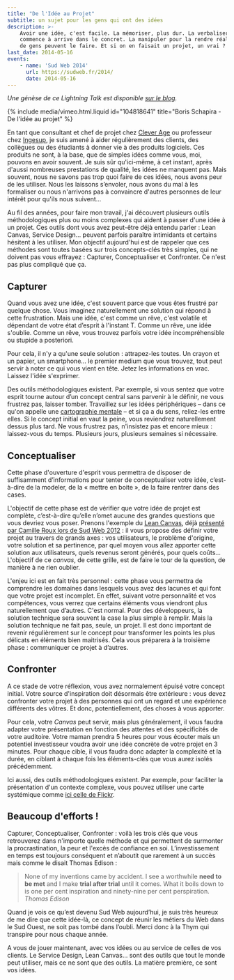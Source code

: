 ```yaml
---
title: "De l'Idée au Projet"
subtitle: un sujet pour les gens qui ont des idées
description: >-
    Avoir une idée, c'est facile. La mémoriser, plus dur. La verbaliser, on
    commence à arrive dans le concret. La manipuler pour la rendre réaliste, peu
    de gens peuvent le faire. Et si on en faisait un projet, un vrai ?
last_date: 2014-05-16
events:
    - name: 'Sud Web 2014'
      url: https://sudweb.fr/2014/
      date: 2014-05-16
---
```


_Une génèse de ce Lightning Talk est disponible
[sur le blog](/2014/05/sudweb-2014-lidee-au-projet-genese-dune-lightning-talk/ "Préparation d'une miniconférence")._

{% include media/vimeo.html.liquid id="104818641" title="Boris Schapira - De l&#039;id&eacute;e au projet" %}

En tant que consultant et chef de projet chez
[Clever Age](https://www.clever-age.com/fr/) ou professeur chez
[Ingesup](https://www.ingesup.com/), je suis amené à aider régulièrement des
clients, des collègues ou des étudiants à donner vie à des produits logiciels.
Ces produits ne sont, à la base, que de simples idées comme vous, moi, pouvons
en avoir souvent. Je suis sûr qu'ici-même, à cet instant, après d'aussi
nombreuses prestations de qualité, les idées ne manquent pas. Mais souvent, nous
ne savons pas trop quoi faire de ces idées, nous avons peur de les utiliser.
Nous les laissons s’envoler, nous avons du mal à les formaliser ou nous
n'arrivons pas à convaincre d'autres personnes de leur intérêt pour qu'ils nous
suivent…

<!-- more -->

Au fil des années, pour faire mon travail, j'ai découvert plusieurs outils
méthodologiques plus ou moins complexes qui aident à passer d'une idée à un
projet. Ces outils dont vous avez peut-être déjà entendu parler&nbsp;: Lean
Canvas, Service Design… peuvent parfois paraître intimidants et certains
hésitent à les utiliser. Mon objectif aujourd'hui est de rappeler que ces
méthodes sont toutes basées sur trois concepts-clés très simples, qui ne doivent
pas vous effrayez&nbsp;: Capturer, Conceptualiser et Confronter. Ce n'est pas
plus compliqué que ça.

## Capturer

Quand vous avez une idée, c'est souvent parce que vous êtes frustré par quelque
chose. Vous imaginez naturellement une solution qui répond à cette frustration.
Mais une idée, c'est comme un rêve, c'est volatile et dépendant de votre état
d’esprit à l'instant T. Comme un rêve, une idée s'oublie. Comme un rêve, vous
trouvez parfois votre idée incompréhensible ou stupide a posteriori.

Pour cela, il n'y a qu'une seule solution&nbsp;: attrapez-les toutes. Un crayon
et un papier, un smartphone… le premier medium que vous trouvez, tout peut
servir à noter ce qui vous vient en tête. Jetez les informations en vrac.
Laissez l'idée s'exprimer.

Des outils méthodologiques existent. Par exemple, si vous sentez que votre
esprit tourne autour d’un concept central sans parvenir à le définir, ne vous
frustrez pas, laisser tomber. Travaillez sur les idées périphériques – dans ce
qu'on appelle une
[cartographie mentale](https://fr.wikipedia.org/wiki/Carte_heuristique '"Carte Heuristique, Carte Mentale", Wikipedia')
– et si ça a du sens, reliez-les entre elles. Si le concept initial en vaut la
peine, vous reviendrez naturellement dessus plus tard. Ne vous frustrez pas,
n'insistez pas et encore mieux&nbsp;: laissez-vous du temps. Plusieurs jours,
plusieurs semaines si nécessaire.

## Conceptualiser

Cette phase d'ouverture d'esprit vous permettra de disposer de suffisamment
d’informations pour tenter de conceptualiser votre idée, c’est-à-dire de la
modeler, de la «&nbsp;mettre en boite&nbsp;», de la faire rentrer dans des
cases.

L'objectif de cette phase est de vérifier que votre idée de projet est complète,
c’est-à-dire qu’elle n’omet aucune des grandes questions que vous devriez vous
poser. Prenons l'exemple du
[Lean Canvas](http://leanstack.com/ 'Business Model Canvas Optimized for Lean Startup ", Lean Canvas'),
déjà
[présenté par Camille Roux lors de Sud Web 2012](https://vimeo.com/53160076 '"Testez votre idée en quelques heures", Camille Roux ", Sud Web 2012')&nbsp;:
il vous propose des définir votre projet au travers de grands axes&nbsp;: vos
utilisateurs, le problème d'origine, votre solution et sa pertinence, par quel
moyen vous allez apporter cette solution aux utilisateurs, quels revenus seront
générés, pour quels coûts… L'objectif de ce _canvas_, de cette grille, est de
faire le tour de la question, de manière à ne rien oublier.

L'enjeu ici est en fait très personnel&nbsp;: cette phase vous permettra de
comprendre les domaines dans lesquels vous avez des lacunes et qui font que
votre projet est incomplet. En effet, suivant votre personnalité et vos
compétences, vous verrez que certains éléments vous viendront plus naturellement
que d’autres. C'est normal. Pour des développeurs, la solution technique sera
souvent la case la plus simple à remplir. Mais la solution technique ne fait
pas, seule, un projet. Il est donc important de revenir régulièrement sur le
concept pour transformer les points les plus délicats en éléments bien
maitrisés. Cela vous préparera à la troisième phase&nbsp;: communiquer ce projet
à d’autres.

## Confronter

A ce stade de votre réflexion, vous avez normalement épuisé votre concept
initial. Votre source d'inspiration doit désormais être extérieure&nbsp;: vous
devez confronter votre projet à des personnes qui ont un regard et une
expérience différents des vôtres. Et donc, potentiellement, des choses à vous
apporter.

Pour cela, votre _Canvas_ peut servir, mais plus généralement, il vous faudra
adapter votre présentation en fonction des attentes et des spécificités de votre
auditoire. Votre maman prendra 5 heures pour vous écouter mais un potentiel
investisseur voudra avoir une idée concrète de votre projet en 3 minutes. Pour
chaque cible, il vous faudra donc adapter la complexité et la durée, en ciblant
à chaque fois les éléments-clés que vous aurez isolés précédemment.

Ici aussi, des outils méthodologiques existent. Par exemple, pour faciliter la
présentation d'un contexte complexe, vous pouvez utiliser une carte systémique
comme
[ici celle de Flickr](http://www.servicedesigntools.org/tools/28 'Carte Systémique de Flickr sur ServiceDesignTools.org').

## Beaucoup d'efforts&nbsp;!

Capturer, Conceptualiser, Confronter&nbsp;: voilà les trois clés que vous
retrouverez dans n'importe quelle méthode et qui permettent de surmonter la
procrastination, la peur et l'excès de confiance en soi. L’investissement en
temps est toujours conséquent et n’aboutit que rarement à un succès mais comme
le disait Thomas Edison&nbsp;:

> None of my inventions came by accident. I see a worthwhile **need to be met**
> and I make **trial after trial** until it comes. What it boils down to is one
> per cent inspiration and ninety-nine per cent perspiration.  
> <cite>Thomas Edison</cite>

Quand je vois ce qu’est devenu Sud Web aujourd’hui, je suis très heureux de me
dire que cette idée-là, ce concept de réunir les métiers du Web dans le Sud
Ouest, ne soit pas tombé dans l’oubli. Merci donc à la Thym qui transpire pour
nous chaque année.

A vous de jouer maintenant, avec vos idées ou au service de celles de vos
clients. Le Service Design, Lean Canvas… sont des outils que tout le monde peut
utiliser, mais ce ne sont que des outils. La matière première, ce sont vos
idées.
